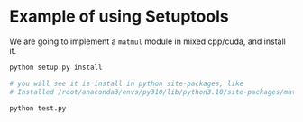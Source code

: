 # Example of using Setuptools

We are going to implement a `matmul` module in mixed cpp/cuda, and install it.

```bash
python setup.py install

# you will see it is install in python site-packages, like
# Installed /root/anaconda3/envs/py310/lib/python3.10/site-packages/matmul_cuda-0.0.0-py3.10-linux-x86_64.egg

python test.py
```
